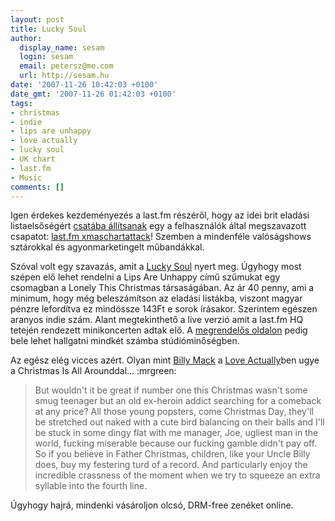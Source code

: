 ```yaml
---
layout: post
title: Lucky Soul
author:
  display_name: sesam
  login: sesam
  email: petersz@me.com
  url: http://sesam.hu
date: '2007-11-26 10:42:03 +0100'
date_gmt: '2007-11-26 01:42:03 +0100'
tags:
- christmas
- indie
- lips are unhappy
- love actually
- lucky soul
- UK chart
- last.fm
- Music
comments: []
---
```


Igen érdekes kezdeményezés a last.fm részéről, hogy az idei brit eladási listaelsőségért [csatába állítsanak](http://blog.last.fm/2007/11/19/lucky-soul-for-christmas-no-1) egy a felhasználók által megszavazott csapatot: [last.fm xmaschartattack](http://www.last.fm/group/xmaschartattack)! Szemben a mindenféle valóságshows sztárokkal és agyonmarketingelt műbandákkal.

Szóval volt egy szavazás, amit a [Lucky Soul](http://www.last.fm/music/lucky+soul) nyert meg. Úgyhogy most szépen elő lehet rendelni a Lips Are Unhappy című szűmukat egy csomagban a Lonely This Christmas társaságában. Az ár 40 penny, ami a minimum, hogy még beleszámítson az eladási listákba, viszont magyar pénzre lefordítva ez mindössze 143Ft e sorok írásakor. Szerintem egészen aranyos indie szám. Alant megtekinthető a live verzió amit a last.fm HQ tetején rendezett minikoncerten adtak elő. A [megrendelős oldalon](http://www.indiestore.com/luckysoul/indieProductDetail.aspx?&product=-1285&sid=-1285) pedig bele lehet hallgatni mindkét számba stúdióminőségben.

Az egész elég vicces azért. Olyan mint [Billy Mack](http://www.imdb.com/name/nm0631490) a [Love Actually](http://www.imdb.com/title/tt0314331)ben ugye a Christmas Is All Arounddal... :mrgreen:

> But wouldn't it be great if number one this Christmas wasn't some smug teenager but an old ex-heroin addict searching for a comeback at any price? All those young popsters, come Christmas Day, they'll be stretched out naked with a cute bird balancing on their balls and I'll be stuck in some dingy flat with me manager, Joe, ugliest man in the world, fucking miserable because our fucking gamble didn't pay off. So if you believe in Father Christmas, children, like your Uncle Billy does, buy my festering turd of a record. And particularly enjoy the incredible crassness of the moment when we try to squeeze an extra syllable into the fourth line.

Úgyhogy hajrá, mindenki vásároljon olcsó, DRM-free zenéket online.
